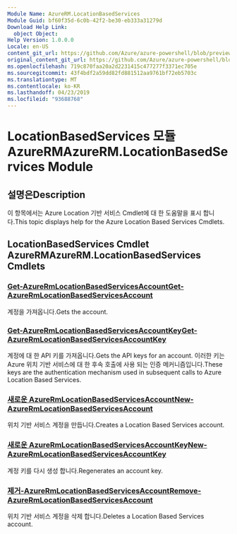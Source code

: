 ```yaml
---
Module Name: AzureRM.LocationBasedServices
Module Guid: bf60f35d-6c0b-42f2-be30-eb333a31279d
Download Help Link:
  object Object: 
Help Version: 1.0.0.0
Locale: en-US
content_git_url: https://github.com/Azure/azure-powershell/blob/preview/src/ResourceManager/LocationBasedServices/Commands.LocationBasedServices/help/AzureRM.LocationBasedServices.md
original_content_git_url: https://github.com/Azure/azure-powershell/blob/preview/src/ResourceManager/LocationBasedServices/Commands.LocationBasedServices/help/AzureRM.LocationBasedServices.md
ms.openlocfilehash: 719c870faa20a2d2231415c477277f3371ec705e
ms.sourcegitcommit: 43f4bdf2a59dd82fd881512aa9761bf72eb5703c
ms.translationtype: MT
ms.contentlocale: ko-KR
ms.lasthandoff: 04/23/2019
ms.locfileid: "93688768"
---
```

# <span data-ttu-id="935ca-101">LocationBasedServices 모듈 AzureRM</span><span class="sxs-lookup"><span data-stu-id="935ca-101">AzureRM.LocationBasedServices Module</span></span>
## <span data-ttu-id="935ca-102">설명은</span><span class="sxs-lookup"><span data-stu-id="935ca-102">Description</span></span>
<span data-ttu-id="935ca-103">이 항목에서는 Azure Location 기반 서비스 Cmdlet에 대 한 도움말을 표시 합니다.</span><span class="sxs-lookup"><span data-stu-id="935ca-103">This topic displays help for the Azure Location Based Services Cmdlets.</span></span>

## <span data-ttu-id="935ca-104">LocationBasedServices Cmdlet AzureRM</span><span class="sxs-lookup"><span data-stu-id="935ca-104">AzureRM.LocationBasedServices Cmdlets</span></span>
### [<span data-ttu-id="935ca-105">Get-AzureRmLocationBasedServicesAccount</span><span class="sxs-lookup"><span data-stu-id="935ca-105">Get-AzureRmLocationBasedServicesAccount</span></span>](Get-AzureRmLocationBasedServicesAccount.md)
<span data-ttu-id="935ca-106">계정을 가져옵니다.</span><span class="sxs-lookup"><span data-stu-id="935ca-106">Gets the account.</span></span>

### [<span data-ttu-id="935ca-107">Get-AzureRmLocationBasedServicesAccountKey</span><span class="sxs-lookup"><span data-stu-id="935ca-107">Get-AzureRmLocationBasedServicesAccountKey</span></span>](Get-AzureRmLocationBasedServicesAccountKey.md)
<span data-ttu-id="935ca-108">계정에 대 한 API 키를 가져옵니다.</span><span class="sxs-lookup"><span data-stu-id="935ca-108">Gets the API keys for an account.</span></span> <span data-ttu-id="935ca-109">이러한 키는 Azure 위치 기반 서비스에 대 한 후속 호출에 사용 되는 인증 메커니즘입니다.</span><span class="sxs-lookup"><span data-stu-id="935ca-109">These keys are the authentication mechanism used in subsequent calls to Azure Location Based Services.</span></span>

### [<span data-ttu-id="935ca-110">새로운 AzureRmLocationBasedServicesAccount</span><span class="sxs-lookup"><span data-stu-id="935ca-110">New-AzureRmLocationBasedServicesAccount</span></span>](New-AzureRmLocationBasedServicesAccount.md)
<span data-ttu-id="935ca-111">위치 기반 서비스 계정을 만듭니다.</span><span class="sxs-lookup"><span data-stu-id="935ca-111">Creates a Location Based Services account.</span></span>

### [<span data-ttu-id="935ca-112">새로운 AzureRmLocationBasedServicesAccountKey</span><span class="sxs-lookup"><span data-stu-id="935ca-112">New-AzureRmLocationBasedServicesAccountKey</span></span>](New-AzureRmLocationBasedServicesAccountKey.md)
<span data-ttu-id="935ca-113">계정 키를 다시 생성 합니다.</span><span class="sxs-lookup"><span data-stu-id="935ca-113">Regenerates an account key.</span></span>

### [<span data-ttu-id="935ca-114">제거-AzureRmLocationBasedServicesAccount</span><span class="sxs-lookup"><span data-stu-id="935ca-114">Remove-AzureRmLocationBasedServicesAccount</span></span>](Remove-AzureRmLocationBasedServicesAccount.md)
<span data-ttu-id="935ca-115">위치 기반 서비스 계정을 삭제 합니다.</span><span class="sxs-lookup"><span data-stu-id="935ca-115">Deletes a Location Based Services account.</span></span>

